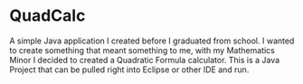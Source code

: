 QuadCalc
========
A simple Java application I created before I graduated from school.  I wanted to create something that meant something to me, with my Mathematics
Minor I decided to created a Quadratic Formula calculator.  This is a Java Project that can be pulled right into Eclipse or other IDE and run.
